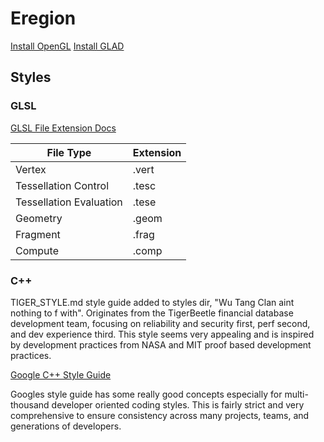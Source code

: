# Eregion

[Install OpenGL](https://medium.com/geekculture/a-beginners-guide-to-setup-opengl-in-linux-debian-2bfe02ccd1e)
[Install GLAD](https://gen.glad.sh/)

## Styles 

### GLSL
[GLSL File Extension Docs](https://www.khronos.org/opengles/sdk/tools/Reference-Compiler/)

| File Type               | Extension |
| ----------------------- | --------- |
| Vertex                  | .vert     |
| Tessellation Control    | .tesc     |
| Tessellation Evaluation | .tese     |
| Geometry                | .geom     |
| Fragment                | .frag     |
| Compute                 | .comp     |

### C++
TIGER_STYLE.md style guide added to styles dir, "Wu Tang Clan aint nothing to f with". Originates from the TigerBeetle financial database development team, focusing on reliability and security first, perf second, and dev experience third. This style seems very appealing and is inspired by development practices from NASA and MIT proof based development practices.

[Google C++ Style Guide](https://google.github.io/styleguide/cppguide.html)

Googles style guide has some really good concepts especially for multi-thousand developer oriented coding styles. This is fairly strict and very comprehensive to ensure consistency across many projects, teams, and generations of developers. 